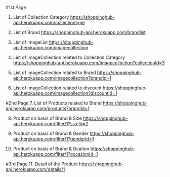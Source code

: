 #1st Page
1. List of Collection Category
https://shoppinghub-api.herokuapp.com/collectiontype

2. List of Brand
https://shoppinghub-api.herokuapp.com/brandlist

3. List of ImageList
https://shoppinghub-api.herokuapp.com/imagecollection

4. List of ImageCollection related to Collection Category
https://shoppinghub-api.herokuapp.com/imagecollection?collectionId=3

5. List of ImageCollection related to Brand
https://shoppinghub-api.herokuapp.com/imagecollection?brandId=1

6. List of ImageCollection related to discount
https://shoppinghub-api.herokuapp.com/imagecollection?discountId=1


#2nd Page
7. List of Products related to Brand
https://shoppinghub-api.herokuapp.com/products?brandId=1

8. Product on basis of Brand & Size
https://shoppinghub-api.herokuapp.com/filter/1?sizeId=2

9. Product on basis of Brand & Gender
https://shoppinghub-api.herokuapp.com/filter/1?genderId=1

10. Product on basis of Brand & Ocation
https://shoppinghub-api.herokuapp.com/filter/1?occasionId=1


#3rd Page 
11. Detail of the Product
https://shoppinghub-api.herokuapp.com/details/1